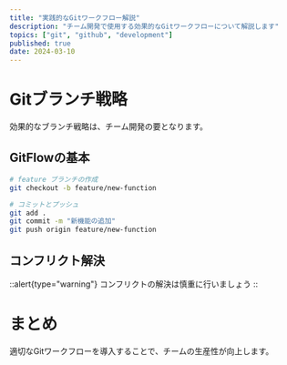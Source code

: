 ```yaml
---
title: "実践的なGitワークフロー解説"
description: "チーム開発で使用する効果的なGitワークフローについて解説します"
topics: ["git", "github", "development"]
published: true
date: 2024-03-10
---
```


# Gitブランチ戦略

効果的なブランチ戦略は、チーム開発の要となります。

## GitFlowの基本

```bash
# feature ブランチの作成
git checkout -b feature/new-function

# コミットとプッシュ
git add .
git commit -m "新機能の追加"
git push origin feature/new-function
```

## コンフリクト解決

::alert{type="warning"}
コンフリクトの解決は慎重に行いましょう
::

# まとめ
適切なGitワークフローを導入することで、チームの生産性が向上します。 